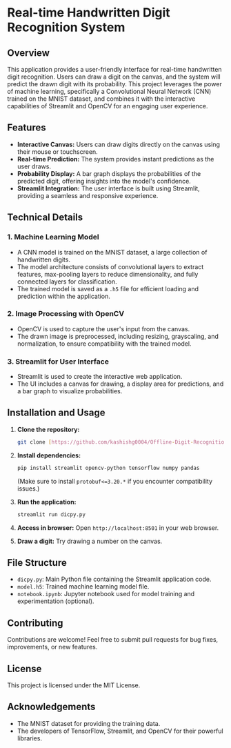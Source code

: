 # Real-time Handwritten Digit Recognition System

## Overview

This application provides a user-friendly interface for real-time handwritten digit recognition. Users can draw a digit on the canvas, and the system will predict the drawn digit with its probability. This project leverages the power of machine learning, specifically a Convolutional Neural Network (CNN) trained on the MNIST dataset, and combines it with the interactive capabilities of Streamlit and OpenCV for an engaging user experience.

## Features

*   **Interactive Canvas:** Users can draw digits directly on the canvas using their mouse or touchscreen.
*   **Real-time Prediction:** The system provides instant predictions as the user draws.
*   **Probability Display:** A bar graph displays the probabilities of the predicted digit, offering insights into the model's confidence.
*   **Streamlit Integration:** The user interface is built using Streamlit, providing a seamless and responsive experience.

## Technical Details

### 1. Machine Learning Model

*   A CNN model is trained on the MNIST dataset, a large collection of handwritten digits.
*   The model architecture consists of convolutional layers to extract features, max-pooling layers to reduce dimensionality, and fully connected layers for classification.
*   The trained model is saved as a `.h5` file for efficient loading and prediction within the application.

### 2. Image Processing with OpenCV

*   OpenCV is used to capture the user's input from the canvas.
*   The drawn image is preprocessed, including resizing, grayscaling, and normalization, to ensure compatibility with the trained model.

### 3. Streamlit for User Interface

*   Streamlit is used to create the interactive web application.
*   The UI includes a canvas for drawing, a display area for predictions, and a bar graph to visualize probabilities.

## Installation and Usage

1.  **Clone the repository:**
    ```bash
    git clone [https://github.com/kashishg0004/Offline-Digit-Recognition-System.git](https://github.com/kashishg0004/Offline-Digit-Recognition-System.git)
    ```

2.  **Install dependencies:**
    ```bash
    pip install streamlit opencv-python tensorflow numpy pandas
    ```
    (Make sure to install `protobuf<=3.20.*` if you encounter compatibility issues.)

3.  **Run the application:**
    ```bash
    streamlit run dicpy.py
    ```

4.  **Access in browser:** Open `http://localhost:8501` in your web browser.

5.  **Draw a digit:**  Try drawing a number on the canvas.

## File Structure

*   `dicpy.py`: Main Python file containing the Streamlit application code.
*   `model.h5`: Trained machine learning model file.
*   `notebook.ipynb`: Jupyter notebook used for model training and experimentation (optional).

## Contributing

Contributions are welcome! Feel free to submit pull requests for bug fixes, improvements, or new features.

## License

This project is licensed under the MIT License.

## Acknowledgements

*   The MNIST dataset for providing the training data.
*   The developers of TensorFlow, Streamlit, and OpenCV for their powerful libraries.

